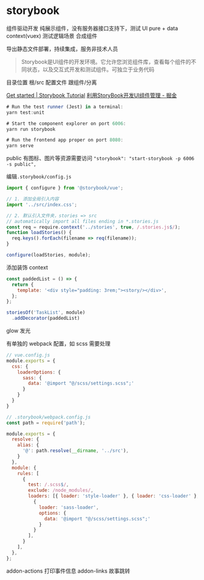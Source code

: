 # storybook

组件驱动开发
纯展示组件，没有服务器接口支持下，测试 UI
pure + data context(vuex)
测试逻辑场景
合成组件

导出静态文件部署，持续集成，服务非技术人员

> Storybook是UI组件的开发环境。它允许您浏览组件库，查看每个组件的不同状态，以及交互式开发和测试组件。可独立于业务代码

目录位置 根/src
配置文件 跟组件/分离

[Get started | Storybook Tutorial](https://www.learnstorybook.com/vue/en/get-started/)
[利用StoryBook开发UI组件管理 - 掘金](https://juejin.im/post/5a7465de5188257a6a78a08c)

```js
# Run the test runner (Jest) in a terminal:
yarn test:unit

# Start the component explorer on port 6006:
yarn run storybook

# Run the frontend app proper on port 8080:
yarn serve
```

public 有图标、图片等资源需要访问
`"storybook": "start-storybook -p 6006 -s public",`

编辑`.storybook/config.js`
```js
import { configure } from '@storybook/vue';

// 1. 添加全局引入内容
import '../src/index.css';

// 2. 默认引入文件夹，stories => src
// automatically import all files ending in *.stories.js
const req = require.context('../stories', true, /.stories.js$/);
function loadStories() {
  req.keys().forEach(filename => req(filename));
}

configure(loadStories, module);
```


添加装饰 context
```js
const paddedList = () => {
  return {
    template: '<div style="padding: 3rem;"><story/></div>',
  };
};

storiesOf('TaskList', module)
  .addDecorator(paddedList)
```

glow 发光

有单独的 webpack 配置，如 scss 需要处理 
```js
// vue.config.js
module.exports = {
  css: {
    loaderOptions: {
      sass: {
        data: '@import "@/scss/settings.scss";'
      }
    }
  }
}

// .storybook/webpack.config.js
const path = require('path');

module.exports = {
  resolve: {
    alias: {
      '@': path.resolve(__dirname, '../src'),
    }
  },
  module: {
    rules: [
      {
        test: /.scss$/,
        exclude: /node_modules/,
        loaders: [{ loader: 'style-loader' }, { loader: 'css-loader' },
          { 
            loader: 'sass-loader',
            options: {
              data: '@import "@/scss/settings.scss";'
            }
          } 
        ],
      }
    ],
  },
};
```

addon-actions 打印事件信息
addon-links 故事跳转
